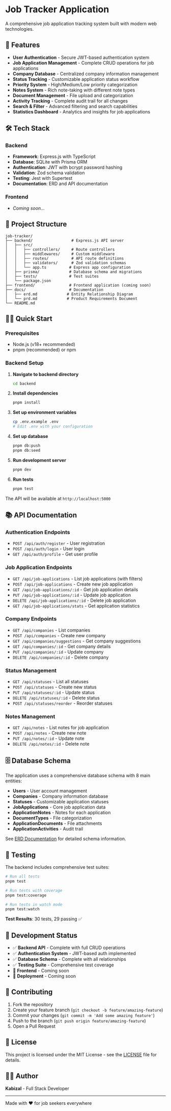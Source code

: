 # Job Tracker Application

A comprehensive job application tracking system built with modern web technologies.

## 🚀 Features

- **User Authentication** - Secure JWT-based authentication system
- **Job Application Management** - Complete CRUD operations for job applications
- **Company Database** - Centralized company information management
- **Status Tracking** - Customizable application status workflow
- **Priority System** - High/Medium/Low priority categorization
- **Notes System** - Rich note-taking with different note types
- **Document Management** - File upload and categorization
- **Activity Tracking** - Complete audit trail for all changes
- **Search & Filter** - Advanced filtering and search capabilities
- **Statistics Dashboard** - Analytics and insights for job applications

## 🛠️ Tech Stack

### Backend
- **Framework**: Express.js with TypeScript
- **Database**: SQLite with Prisma ORM
- **Authentication**: JWT with bcrypt password hashing
- **Validation**: Zod schema validation
- **Testing**: Jest with Supertest
- **Documentation**: ERD and API documentation

### Frontend
- *Coming soon...*

## 📁 Project Structure

```
job-tracker/
├── backend/                 # Express.js API server
│   ├── src/
│   │   ├── controllers/     # Route controllers
│   │   ├── middlewares/     # Custom middleware
│   │   ├── routes/          # API route definitions
│   │   ├── validators/      # Zod validation schemas
│   │   └── app.ts          # Express app configuration
│   ├── prisma/             # Database schema and migrations
│   ├── tests/              # Test suites
│   └── package.json
├── frontend/               # Frontend application (coming soon)
├── docs/                   # Documentation
│   ├── erd.md             # Entity Relationship Diagram
│   └── prd.md             # Product Requirements Document
└── README.md
```

## 🏃‍♂️ Quick Start

### Prerequisites
- Node.js (v18+ recommended)
- pnpm (recommended) or npm

### Backend Setup

1. **Navigate to backend directory**
   ```bash
   cd backend
   ```

2. **Install dependencies**
   ```bash
   pnpm install
   ```

3. **Set up environment variables**
   ```bash
   cp .env.example .env
   # Edit .env with your configuration
   ```

4. **Set up database**
   ```bash
   pnpm db:push
   pnpm db:seed
   ```

5. **Run development server**
   ```bash
   pnpm dev
   ```

6. **Run tests**
   ```bash
   pnpm test
   ```

The API will be available at `http://localhost:5000`

## 📚 API Documentation

### Authentication Endpoints
- `POST /api/auth/register` - User registration
- `POST /api/auth/login` - User login
- `GET /api/auth/profile` - Get user profile

### Job Application Endpoints
- `GET /api/job-applications` - List job applications (with filters)
- `POST /api/job-applications` - Create new job application
- `GET /api/job-applications/:id` - Get job application details
- `PUT /api/job-applications/:id` - Update job application
- `DELETE /api/job-applications/:id` - Delete job application
- `GET /api/job-applications/stats` - Get application statistics

### Company Endpoints
- `GET /api/companies` - List companies
- `POST /api/companies` - Create new company
- `GET /api/companies/suggestions` - Get company suggestions
- `GET /api/companies/:id` - Get company details
- `PUT /api/companies/:id` - Update company
- `DELETE /api/companies/:id` - Delete company

### Status Management
- `GET /api/statuses` - List all statuses
- `POST /api/statuses` - Create new status
- `PUT /api/statuses/:id` - Update status
- `DELETE /api/statuses/:id` - Delete status
- `POST /api/statuses/reorder` - Reorder statuses

### Notes Management
- `GET /api/notes` - List notes for job application
- `POST /api/notes` - Create new note
- `PUT /api/notes/:id` - Update note
- `DELETE /api/notes/:id` - Delete note

## 🗄️ Database Schema

The application uses a comprehensive database schema with 8 main entities:

- **Users** - User account management
- **Companies** - Company information database
- **Statuses** - Customizable application statuses
- **JobApplications** - Core job application data
- **ApplicationNotes** - Notes for each application
- **DocumentTypes** - File categorization
- **ApplicationDocuments** - File attachments
- **ApplicationActivities** - Audit trail

See [ERD Documentation](docs/erd.md) for detailed schema information.

## 🧪 Testing

The backend includes comprehensive test suites:

```bash
# Run all tests
pnpm test

# Run tests with coverage
pnpm test:coverage

# Run tests in watch mode
pnpm test:watch
```

**Test Results**: 30 tests, 29 passing ✅

## 🚧 Development Status

- ✅ **Backend API** - Complete with full CRUD operations
- ✅ **Authentication System** - JWT-based auth implemented
- ✅ **Database Schema** - Complete with all relationships
- ✅ **Testing Suite** - Comprehensive test coverage
- 🔄 **Frontend** - Coming soon
- 🔄 **Deployment** - Coming soon

## 🤝 Contributing

1. Fork the repository
2. Create your feature branch (`git checkout -b feature/amazing-feature`)
3. Commit your changes (`git commit -m 'Add some amazing feature'`)
4. Push to the branch (`git push origin feature/amazing-feature`)
5. Open a Pull Request

## 📝 License

This project is licensed under the MIT License - see the [LICENSE](LICENSE) file for details.

## 👨‍💻 Author

**Kabizal** - Full Stack Developer

---

Made with ❤️ for job seekers everywhere 